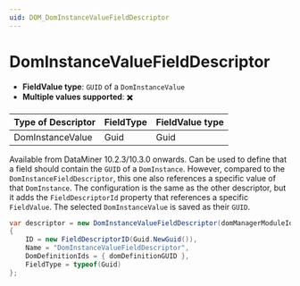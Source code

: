 ```yaml
---
uid: DOM_DomInstanceValueFieldDescriptor
---
```


# DomInstanceValueFieldDescriptor

- **FieldValue type**: `GUID` of a `DomInstanceValue`
- **Multiple values supported**: :heavy_multiplication_x:

| Type of Descriptor | FieldType | FieldValue type |
|--------------------|-----------|-----------------|
| DomInstanceValue | Guid | Guid |

Available from DataMiner 10.2.3/10.3.0 onwards. Can be used to define that a field should contain the `GUID` of a `DomInstance`. However, compared to the `DomInstanceFieldDescriptor`, this one also references a specific value of that `DomInstance`. The configuration is the same as the other descriptor, but it adds the `FieldDescriptorId` property that references a specific `FieldValue`. The selected `DomInstanceValue` is saved as their `GUID`.

```csharp
var descriptor = new DomInstanceValueFieldDescriptor(domManagerModuleId, fieldDescriptorId)
{
    ID = new FieldDescriptorID(Guid.NewGuid()),
    Name = "DomInstanceValueFieldDescriptor",
    DomDefinitionIds = { domDefinitionGUID },
    FieldType = typeof(Guid)
};
```